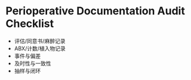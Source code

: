 # Perioperative Documentation Audit Checklist

- 评估/同意书/麻醉记录
- ABX/计数/植入物记录
- 事件与偏差
- 及时性与一致性
- 抽样与闭环
